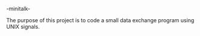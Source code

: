 -minitalk-

The purpose of this project is to code a small data exchange program using UNIX signals.